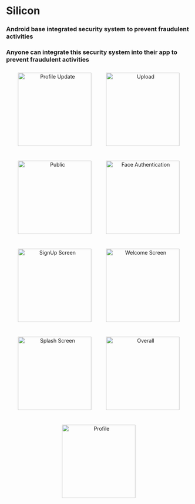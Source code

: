 # Silicon

### Android base integrated security system to prevent fraudulent activities

### Anyone can integrate this security system into their app to prevent fraudulent activities

<div style="display: flex; justify-content: center; flex-wrap: wrap; gap: 20px;">

  <!-- Row 1 -->
  <div style="text-align: center; margin: 10px; width: 200px;">
    <img src="https://github.com/lokeshimarathi/Silicon/assets/115028627/ce74db45-0033-41a1-98ee-8b413fa8e49e" alt="Profile Update" width="200"/>
  </div>
  
  <div style="text-align: center; margin: 10px; width: 200px;">
    <img src="https://github.com/lokeshimarathi/Silicon/assets/115028627/7e16dd65-979c-4a8d-b4a3-9ac104b23f4e" alt="Upload" width="200"/>
  </div>
  
  <div style="text-align: center; margin: 10px; width: 200px;">
    <img src="https://github.com/lokeshimarathi/Silicon/assets/115028627/cacdf73b-d7d4-40fc-a5ac-0969a31cea5b" alt="Public" width="200"/>
  </div>
  
  <div style="text-align: center; margin: 10px; width: 200px;">
    <img src="https://github.com/lokeshimarathi/Silicon/assets/115028627/00accdef-0f7e-4284-8f2a-bdd2ef253040" alt="Face Authentication" width="200"/>
  </div>

  <!-- Row 2 -->
  <div style="text-align: center; margin: 10px; width: 200px;">
    <img src="https://github.com/lokeshimarathi/Silicon/assets/115028627/720804e5-a2ff-4129-9a59-5dc9121d16df" alt="SignUp Screen" width="200"/>
  </div>
  
  <div style="text-align: center; margin: 10px; width: 200px;">
    <img src="https://github.com/lokeshimarathi/Silicon/assets/115028627/c6b6ea71-2111-4725-9df1-1b900b28cabc" alt="Welcome Screen" width="200"/>
  </div>
  
  <div style="text-align: center; margin: 10px; width: 200px;">
    <img src="https://github.com/lokeshimarathi/Silicon/assets/115028627/c5a554ea-e0f0-453d-b70b-513493f702b0" alt="Splash Screen" width="200"/>
  </div>

  <!-- Row 3 -->
  <div style="text-align: center; margin: 10px; width: 200px;">
    <img src="https://github.com/lokeshimarathi/Silicon/assets/115028627/3c9c4762-c8aa-40b2-99b1-d8df5dfa188f" alt="Overall" width="200"/>
  </div>
  
  <div style="text-align: center; margin: 10px; width: 200px;">
    <img src="https://github.com/lokeshimarathi/Silicon/assets/115028627/52c4a10e-f4ed-4b2f-b25c-23726de695db" alt="Profile" width="200"/>
  </div>
</div>
